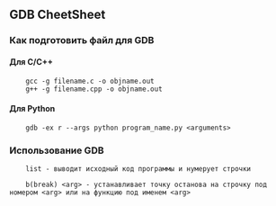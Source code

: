 ## GDB CheetSheet

### Как подготовить файл для GDB

#### Для C/C++
        gcc -g filename.c -o objname.out
        g++ -g filename.cpp -o objname.out
#### Для Python
        gdb -ex r --args python program_name.py <arguments>


### Использование GDB

        list - выводит исходный код программы и нумерует строчки
        
        b(break) <arg> - устанавливает точку останова на строчку под номером <arg> или на функцию под именем <arg>